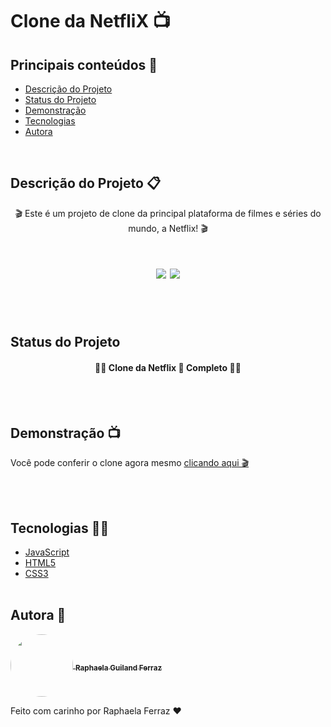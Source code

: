 # Clone da NetfliX 📺

## Principais conteúdos 📃

- [Descrição do Projeto](#descrição-do-projeto-)
- [Status do Projeto](#status-do-projeto)
- [Demonstração](#demonstração-)
- [Tecnologias](#tecnologias-)
- [Autora](#autora-)

</br>

## Descrição do Projeto 📋

<p id="descricao" align="center">🎬 Este é um projeto de clone da principal plataforma de filmes e séries do mundo, a Netflix! 🎬 </p>

<h1 align="center"> 
  <img src="https://img.shields.io/static/v1?label=linguagem&message=HTML&color=yellow&style=flat&logo=HTML"/>
  <img src="https://img.shields.io/static/v1?label=Film&message=Clone da Netflix&color=red&style=flat&logo=ghost"/>
</h1>
</br></br>


## Status do Projeto

<h4 align="center"> 
  🚧✅ Clone da Netflix 🚀 Completo 🚧✅
</h4>
</br></br>

## Demonstração 📺

Você pode conferir o clone agora mesmo [clicando aqui 🎬](https://raphaelaferraz.github.io/clone_netflix/)

</br></br>

## Tecnologias 👨‍💻

- [JavaScript](https://developer.mozilla.org/pt-BR/docs/Web/JavaScript)
- [HTML5](https://developer.mozilla.org/en-US/docs/Glossary/HTML5)
- [CSS3](https://developer.mozilla.org/pt-BR/docs/Web/CSS)
  </br></br>

## Autora 🎨

 <a href="https://www.linkedin.com/in/raphaela-guiland-ferraz-32a980214">
  <img align="center" src="https://avatars.githubusercontent.com/u/86068799?v=4" style="border-radius: 100%" width="100px" />
  <sub><b>Raphaela Guiland Ferraz</b></sub>
 </a>

Feito com carinho por Raphaela Ferraz ❤
